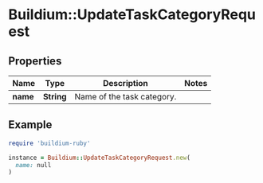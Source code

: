 # Buildium::UpdateTaskCategoryRequest

## Properties

| Name | Type | Description | Notes |
| ---- | ---- | ----------- | ----- |
| **name** | **String** | Name of the task category. |  |

## Example

```ruby
require 'buildium-ruby'

instance = Buildium::UpdateTaskCategoryRequest.new(
  name: null
)
```

